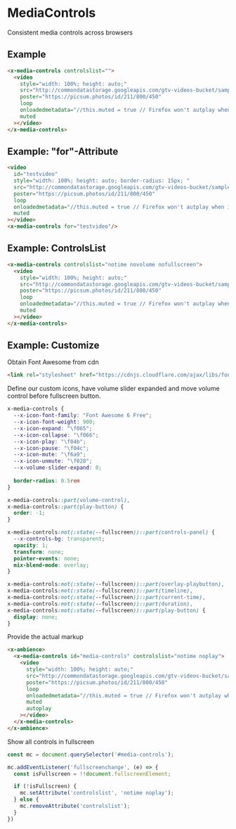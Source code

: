 <!--
  dest: components/MediaControls.html
-->
# MediaControls

Consistent media controls across browsers


## Example

<!-- Example -->
```html
<x-media-controls controlslist="">
  <video
    style="width: 100%; height: auto;"
    src="http://commondatastorage.googleapis.com/gtv-videos-bucket/sample/BigBuckBunny.mp4"
    poster="https://picsum.photos/id/211/800/450"
    loop
    onloadedmetadata="//this.muted = true // Firefox won't autplay when initially muted "
    muted
  ></video>
</x-media-controls>
```

## Example: "for"-Attribute

<!-- Example -->

```html
<video
  id="testvideo"
  style="width: 100%; height: auto; border-radius: 15px; "
  src="http://commondatastorage.googleapis.com/gtv-videos-bucket/sample/BigBuckBunny.mp4"
  poster="https://picsum.photos/id/211/800/450"
  loop
  onloadedmetadata="//this.muted = true // Firefox won't autplay when initially muted "
  muted
></video>
<x-media-controls for="testvideo"/>
```

## Example: ControlsList

<!-- Example -->

```html
<x-media-controls controlslist="notime novolume nofullscreen">
  <video
    style="width: 100%; height: auto;"
    src="http://commondatastorage.googleapis.com/gtv-videos-bucket/sample/BigBuckBunny.mp4"
    poster="https://picsum.photos/id/211/800/450"
    loop
    onloadedmetadata="//this.muted = true // Firefox won't autplay when initially muted "
    muted
  ></video>
</x-media-controls>
```

## Example: Customize

<!-- Example -->

Obtain Font Awesome from cdn

```html
<link rel="stylesheet" href="https://cdnjs.cloudflare.com/ajax/libs/font-awesome/6.5.2/css/all.min.css" integrity="sha512-SnH5WK+bZxgPHs44uWIX+LLJAJ9/2PkPKZ5QiAj6Ta86w+fsb2TkcmfRyVX3pBnMFcV7oQPJkl9QevSCWr3W6A==" crossorigin="anonymous" referrerpolicy="no-referrer" />
```

Define our custom icons, have volume slider expanded and move volume control before fullscreen button.

```css
x-media-controls {
  --x-icon-font-family: "Font Awesome 6 Free";
  --x-icon-font-weight: 900;
  --x-icon-expand: "\f065";
  --x-icon-collapse: "\f066";
  --x-icon-play: "\f04b";
  --x-icon-pause: "\f04c";
  --x-icon-mute: "\f6a9";
  --x-icon-unmute: "\f028";
  --x-volume-slider-expand: 0;
 
  border-radius: 0.5rem
}

x-media-controls::part(volume-control),
x-media-controls::part(play-button) {
  order: -1;
}

x-media-controls:not(:state(--fullscreen))::part(controls-panel) {
  --x-controls-bg: transparent;
  opacity: 1;
  transform: none;
  pointer-events: none;
  mix-blend-mode: overlay;
}

x-media-controls:not(:state(--fullscreen))::part(overlay-playbutton),
x-media-controls:not(:state(--fullscreen))::part(timeline),
x-media-controls:not(:state(--fullscreen))::part(current-time),
x-media-controls:not(:state(--fullscreen))::part(duration),
x-media-controls:not(:state(--fullscreen))::part(play-button) {
  display: none;
}
```

Provide the actual markup

```html
<x-ambience>
  <x-media-controls id="media-controls" controlslist="notime noplay">
    <video
      style="width: 100%; height: auto;"
      src="http://commondatastorage.googleapis.com/gtv-videos-bucket/sample/BigBuckBunny.mp4"
      poster="https://picsum.photos/id/211/800/450"
      loop
      onloadedmetadata="//this.muted = true // Firefox won't autplay when initially muted "
      muted
      autoplay
    ></video>
  </x-media-controls>
</x-ambience>
```

Show all controls in fullscreen

```js
const mc = document.querySelector('#media-controls');

mc.addEventListener('fullscreenchange', (e) => {
  const isFullscreen = !!document.fullscreenElement;

  if (!isFullscreen) {
    mc.setAttribute('controlslist', 'notime noplay');
  } else {
    mc.removeAttribute('controlslist');
  }
})
```
